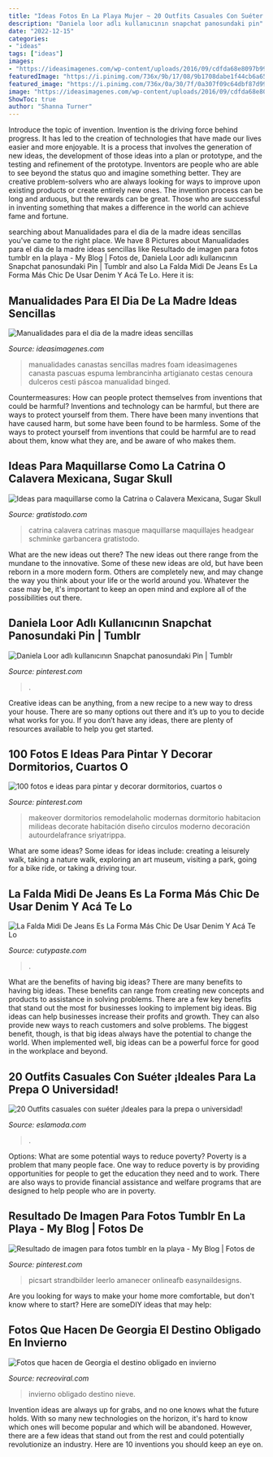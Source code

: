 ```yaml
---
title: "Ideas Fotos En La Playa Mujer ~ 20 Outfits Casuales Con Suéter ¡ideales Para La Prepa O Universidad!"
description: "Daniela loor adlı kullanıcının snapchat panosundaki pin"
date: "2022-12-15"
categories:
- "ideas"
tags: ["ideas"]
images:
- "https://ideasimagenes.com/wp-content/uploads/2016/09/cdfda68e8097b99054ab21e64e80e194.jpg"
featuredImage: "https://i.pinimg.com/736x/9b/17/08/9b1708dabe1f44cb6a6520a60dd60255.jpg"
featured_image: "https://i.pinimg.com/736x/0a/30/7f/0a307f09c64dbf87d9938acf0cca5013.jpg"
image: "https://ideasimagenes.com/wp-content/uploads/2016/09/cdfda68e8097b99054ab21e64e80e194.jpg"
ShowToc: true
author: "Shanna Turner"
---
```



Introduce the topic of invention.
Invention is the driving force behind progress. It has led to the creation of technologies that have made our lives easier and more enjoyable. It is a process that involves the generation of new ideas, the development of those ideas into a plan or prototype, and the testing and refinement of the prototype. Inventors are people who are able to see beyond the status quo and imagine something better. They are creative problem-solvers who are always looking for ways to improve upon existing products or create entirely new ones. The invention process can be long and arduous, but the rewards can be great. Those who are successful in inventing something that makes a difference in the world can achieve fame and fortune.

	

		
searching about Manualidades para el dia de la madre ideas sencillas you've came to the right place. We have 8 Pictures about Manualidades para el dia de la madre ideas sencillas like Resultado de imagen para fotos tumblr en la playa - My Blog | Fotos de, Daniela Loor adlı kullanıcının Snapchat panosundaki Pin | Tumblr and also La Falda Midi De Jeans Es La Forma Más Chic De Usar Denim Y Acá Te Lo. Here it is:
		
    
## Manualidades Para El Dia De La Madre Ideas Sencillas

<img loading=lazy src="https://ideasimagenes.com/wp-content/uploads/2016/09/cdfda68e8097b99054ab21e64e80e194.jpg" onerror="this.onerror=null;this.src='https://tse4.mm.bing.net/th?id=OIP.wiQHe6L8kcfJiw5MUYt34gHaJ4&amp;pid=15.1';" alt="Manualidades para el dia de la madre ideas sencillas">

_Source: ideasimagenes.com_

>manualidades canastas sencillas madres foam ideasimagenes canasta pascuas espuma lembrancinha artigianato cestas cenoura dulceros cesti páscoa manualidad binged. 

	

Countermeasures: How can people protect themselves from inventions that could be harmful?
Inventions and technology can be harmful, but there are ways to protect yourself from them. There have been many inventions that have caused harm, but some have been found to be harmless. Some of the ways to protect yourself from inventions that could be harmful are to read about them, know what they are, and be aware of who makes them.

    
## Ideas Para Maquillarse Como La Catrina O Calavera Mexicana, Sugar Skull

<img loading=lazy src="http://www.gratistodo.com/wp-content/uploads/2016/09/maquillaje-calavera-mexicana-catrina-800x529.jpg" onerror="this.onerror=null;this.src='https://tse4.mm.bing.net/th?id=OIP.xoMJs8YlDEe-5gO1RNHgLQHaE5&amp;pid=15.1';" alt="Ideas para maquillarse como la Catrina o Calavera Mexicana, Sugar Skull">

_Source: gratistodo.com_

>catrina calavera catrinas masque maquillarse maquillajes headgear schminke garbancera gratistodo. 

	

What are the new ideas out there?
The new ideas out there range from the mundane to the innovative. Some of these new ideas are old, but have been reborn in a more modern form. Others are completely new, and may change the way you think about your life or the world around you. Whatever the case may be, it's important to keep an open mind and explore all of the possibilities out there.

    
## Daniela Loor Adlı Kullanıcının Snapchat Panosundaki Pin | Tumblr

<img loading=lazy src="https://i.pinimg.com/736x/1a/07/16/1a071690e61b5d3e74711877ea826eb5.jpg" onerror="this.onerror=null;this.src='https://tse3.mm.bing.net/th?id=OIP.CUK5WR9URME-ok4rIAiuywHaNK&amp;pid=15.1';" alt="Daniela Loor adlı kullanıcının Snapchat panosundaki Pin | Tumblr">

_Source: pinterest.com_

>. 

	

Creative ideas can be anything, from a new recipe to a new way to dress your house. There are so many options out there and it’s up to you to decide what works for you. If you don’t have any ideas, there are plenty of resources available to help you get started.

    
## 100 Fotos E Ideas Para Pintar Y Decorar Dormitorios, Cuartos O

<img loading=lazy src="https://i.pinimg.com/736x/9b/17/08/9b1708dabe1f44cb6a6520a60dd60255.jpg" onerror="this.onerror=null;this.src='https://tse4.mm.bing.net/th?id=OIP.vbBHZDraj7TNl3ymaCyK8gHaLE&amp;pid=15.1';" alt="100 fotos e ideas para pintar y decorar dormitorios, cuartos o">

_Source: pinterest.com_

>makeover dormitorios remodelaholic modernas dormitorio habitacion milideas decorate habitación diseño circulos moderno decoración autourdelafrance sriyatrippa. 

	

What are some ideas?
Some ideas for ideas include: creating a leisurely walk, taking a nature walk, exploring an art museum, visiting a park, going for a bike ride, or taking a driving tour.

    
## La Falda Midi De Jeans Es La Forma Más Chic De Usar Denim Y Acá Te Lo

<img loading=lazy src="https://www.cutypaste.com/wp-content/uploads/2019/11/Falda-jean-midi-19.jpg" onerror="this.onerror=null;this.src='https://tse3.mm.bing.net/th?id=OIP.S3lKGZh2VqEj9nKVzspLvgHaLH&amp;pid=15.1';" alt="La Falda Midi De Jeans Es La Forma Más Chic De Usar Denim Y Acá Te Lo">

_Source: cutypaste.com_

>. 

	

What are the benefits of having big ideas?
There are many benefits to having big ideas. These benefits can range from creating new concepts and products to assistance in solving problems. There are a few key benefits that stand out the most for businesses looking to implement big ideas. 
Big ideas can help businesses increase their profits and growth. They can also provide new ways to reach customers and solve problems. The biggest benefit, though, is that big ideas always have the potential to change the world. When implemented well, big ideas can be a powerful force for good in the workplace and beyond.

    
## 20 Outfits Casuales Con Suéter ¡Ideales Para La Prepa O Universidad!

<img loading=lazy src="http://eslamoda.com/wp-content/uploads/sites/2/2017/03/sueteres-chic.jpeg" onerror="this.onerror=null;this.src='https://tse1.mm.bing.net/th?id=OIP.DkRGqrxDAg-JoAktIPEDiQHaLH&amp;pid=15.1';" alt="20 Outfits casuales con suéter ¡Ideales para la prepa o universidad!">

_Source: eslamoda.com_

>. 

	

Options: What are some potential ways to reduce poverty?
Poverty is a problem that many people face. One way to reduce poverty is by providing opportunities for people to get the education they need and to work. There are also ways to provide financial assistance and welfare programs that are designed to help people who are in poverty.

    
## Resultado De Imagen Para Fotos Tumblr En La Playa - My Blog | Fotos De

<img loading=lazy src="https://i.pinimg.com/736x/0a/30/7f/0a307f09c64dbf87d9938acf0cca5013.jpg" onerror="this.onerror=null;this.src='https://tse1.mm.bing.net/th?id=OIP.N4n9rVhQEA5xGE7eRFdR_gHaLH&amp;pid=15.1';" alt="Resultado de imagen para fotos tumblr en la playa - My Blog | Fotos de">

_Source: pinterest.com_

>picsart strandbilder leerlo amanecer onlineafb easynaildesigns. 

	

Are you looking for ways to make your home more comfortable, but don't know where to start? Here are someDIY ideas that may help: 

    
## Fotos Que Hacen De Georgia El Destino Obligado En Invierno

<img loading=lazy src="https://www.recreoviral.com/wp-content/uploads/2016/12/Georgia-invierno-3.jpg" onerror="this.onerror=null;this.src='https://tse2.mm.bing.net/th?id=OIP.ozDR3UWpLswICFjkSLnMtwHaE8&amp;pid=15.1';" alt="Fotos que hacen de Georgia el destino obligado en invierno">

_Source: recreoviral.com_

>invierno obligado destino nieve. 

	

Invention ideas are always up for grabs, and no one knows what the future holds. With so many new technologies on the horizon, it's hard to know which ones will become popular and which will be abandoned. However, there are a few ideas that stand out from the rest and could potentially revolutionize an industry. Here are 10 inventions you should keep an eye on.

